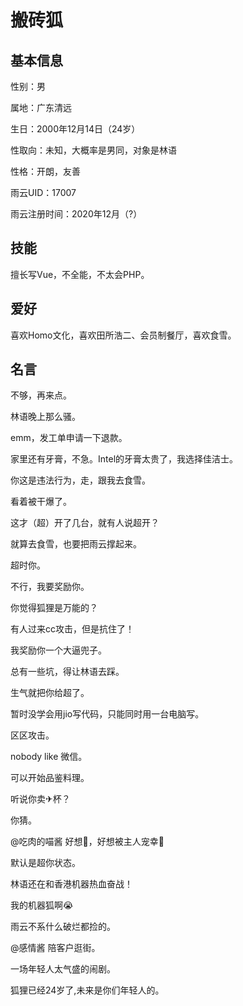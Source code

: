 # 搬砖狐

## 基本信息

性别：男

属地：广东清远

生日：2000年12月14日（24岁）

性取向：未知，大概率是男同，对象是林语

性格：开朗，友善

雨云UID：17007

雨云注册时间：2020年12月（?）

## 技能

擅长写Vue，不全能，不太会PHP。

## 爱好

喜欢Homo文化，喜欢田所浩二、会员制餐厅，喜欢食雪。

## 名言

不够，再来点。

林语晚上那么骚。

emm，发工单申请一下退款。

家里还有牙膏，不急。Intel的牙膏太贵了，我选择佳洁士。

你这是违法行为，走，跟我去食雪。

看着被干爆了。

这才（超）开了几台，就有人说超开？

就算去食雪，也要把雨云撑起来。

超时你。

不行，我要奖励你。

你觉得狐狸是万能的？

有人过来cc攻击，但是抗住了！

我奖励你一个大逼兜子。

总有一些坑，得让林语去踩。

生气就把你给超了。

暂时没学会用jio写代码，只能同时用一台电脑写。

区区攻击。

nobody like 微信。

可以开始品鉴料理。

听说你卖✈杯？

你猜。

@吃肉的喵酱 好想🥵，好想被主人宠幸🥵

默认是超你状态。

林语还在和香港机器热血奋战！

我的机器狐啊😭

雨云不系什么破烂都捡的。

@感情酱 陪客户逛街。

一场年轻人太气盛的闹剧。

狐狸已经24岁了,未来是你们年轻人的。
